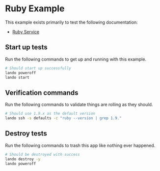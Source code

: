 Ruby Example
============

This example exists primarily to test the following documentation:

* [Ruby Service](https://docs.devwithlando.io/tutorials/ruby.html)

Start up tests
--------------

Run the following commands to get up and running with this example.

```bash
# Should start up successfully
lando poweroff
lando start
```

Verification commands
---------------------

Run the following commands to validate things are rolling as they should.

```bash
# Should use 1.9.x as the default version
lando ssh -s defaults -c "ruby --version | grep 1.9."
```

Destroy tests
-------------

Run the following commands to trash this app like nothing ever happened.

```bash
# Should be destroyed with success
lando destroy -y
lando poweroff
```
